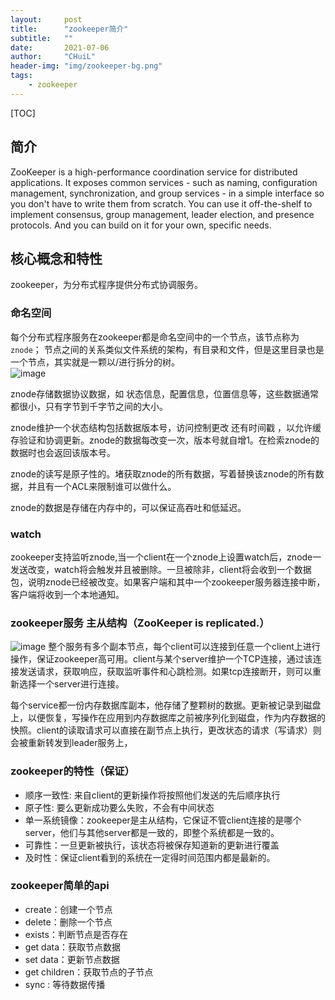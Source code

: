 ```yaml
---
layout:     post
title:      "zookeeper简介"
subtitle:   ""
date:       2021-07-06
author:     "CHuiL"
header-img: "img/zookeeper-bg.png"
tags:
    - zookeeper
---
```


[TOC]

## 简介
ZooKeeper is a high-performance coordination service for distributed applications. It exposes common services - such as naming, configuration management, synchronization, and group services - in a simple interface so you don't have to write them from scratch. You can use it off-the-shelf to implement consensus, group management, leader election, and presence protocols. And you can build on it for your own, specific needs.

## 核心概念和特性
zookeeper，为分布式程序提供分布式协调服务。

### 命名空间
每个分布式程序服务在zookeeper都是命名空间中的一个节点，该节点称为`znode`；  节点之间的关系类似文件系统的架构，有目录和文件，但是这里目录也是一个节点，其实就是一颗以/进行拆分的树。  
![image](/chuil/img/zookeeper/zk-infro-1.png)


znode存储数据协议数据，如 状态信息，配置信息，位置信息等，这些数据通常都很小，只有字节到千字节之间的大小。

znode维护一个状态结构包括数据版本号，访问控制更改 还有时间戳 ，以允许缓存验证和协调更新。znode的数据每改变一次，版本号就自增1。在检索znode的数据时也会返回该版本号。  

znode的读写是原子性的。堵获取znode的所有数据，写着替换该znode的所有数据，并且有一个ACL来限制谁可以做什么。

znode的数据是存储在内存中的，可以保证高吞吐和低延迟。  

### watch
zookeeper支持监听znode,当一个client在一个znode上设置watch后，znode一发送改变，watch将会触发并且被删除。一旦被除非，client将会收到一个数据包，说明znode已经被改变。如果客户端和其中一个zookeeper服务器连接中断，客户端将收到一个本地通知。  


### zookeeper服务 主从结构（ZooKeeper is replicated.）
![image](/chuil/img/zookeeper/zk-infro-2.png) 
整个服务有多个副本节点，每个client可以连接到任意一个client上进行操作，保证zookeeper高可用。client与某个server维护一个TCP连接，通过该连接发送请求，获取响应，获取监听事件和心跳检测。如果tcp连接断开，则可以重新选择一个server进行连接。

每个service都一份内存数据库副本，他存储了整颗树的数据。更新被记录到磁盘上，以便恢复，写操作在应用到内存数据库之前被序列化到磁盘，作为内存数据的快照。client的读取请求可以直接在副节点上执行，更改状态的请求（写请求）则会被重新转发到leader服务上，



### zookeeper的特性（保证）
- 顺序一致性: 来自client的更新操作将按照他们发送的先后顺序执行
- 原子性: 要么更新成功要么失败，不会有中间状态
- 单一系统镜像：zookeeper是主从结构，它保证不管client连接的是哪个server，他们与其他server都是一致的，即整个系统都是一致的。
- 可靠性：一旦更新被执行，该状态将被保存知道新的更新进行覆盖
- 及时性：保证client看到的系统在一定得时间范围内都是最新的。


### zookeeper简单的api
- create：创建一个节点
- delete：删除一个节点
- exists：判断节点是否存在
- get data：获取节点数据
- set data：更新节点数据
- get children：获取节点的子节点
- sync : 等待数据传播